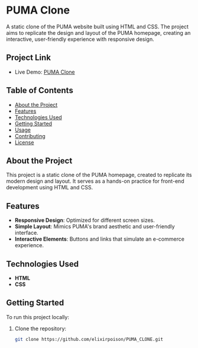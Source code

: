 # PUMA Clone

A static clone of the PUMA website built using HTML and CSS. The project aims to replicate the design and layout of the PUMA homepage, creating an interactive, user-friendly experience with responsive design.

## Project Link

- Live Demo: [PUMA Clone](https://elixirpoison.github.io/PUMA_CLONE/)

## Table of Contents

- [About the Project](#about-the-project)
- [Features](#features)
- [Technologies Used](#technologies-used)
- [Getting Started](#getting-started)
- [Usage](#usage)
- [Contributing](#contributing)
- [License](#license)

## About the Project

This project is a static clone of the PUMA homepage, created to replicate its modern design and layout. It serves as a hands-on practice for front-end development using HTML and CSS.

## Features

- **Responsive Design**: Optimized for different screen sizes.
- **Simple Layout**: Mimics PUMA's brand aesthetic and user-friendly interface.
- **Interactive Elements**: Buttons and links that simulate an e-commerce experience.

## Technologies Used

- **HTML**
- **CSS**

## Getting Started

To run this project locally:

1. Clone the repository:
   ```bash
   git clone https://github.com/elixirpoison/PUMA_CLONE.git
